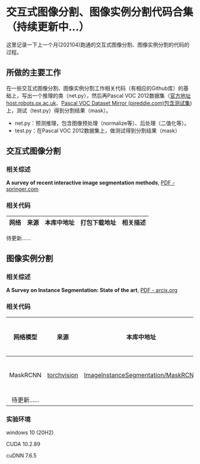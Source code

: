 # 交互式图像分割、图像实例分割代码合集（持续更新中...）

这里记录一下上一个月(202104)跑通的交互式图像分割、图像实例分割的代码的过程。

## 所做的主要工作

在一些交互式图像分割、图像实例分割工作相关代码（有相应的Github库）的基础上，写出一个推理的类（net.py），然后再Pascal VOC 2012数据集（[官方地址 host.robots.ox.ac.uk](http://host.robots.ox.ac.uk/pascal/VOC/voc2012/)、[Pascal VOC Dataset Mirror (pjreddie.com)包含测试集](https://pjreddie.com/projects/pascal-voc-dataset-mirror/))上，测试（test.py）得到分割结果（mask）。

- net.py：预测推理，包含图像预处理（normalize等）、后处理（二值化等）。
- test.py：在Pascal VOC 2012数据集上，做测试得到分割结果（mask）

## 交互式图像分割

### 相关综述

**A survey of recent interactive image segmentation methods**, [PDF - springer.com](https://link.springer.com/content/pdf/10.1007/s41095-020-0177-5.pdf)

### 相关代码

| 网络 | 来源 | 本库中地址 | 打包下载地址 | 相关描述 |
| :-----: | :-----: | :-----: | :-----: | :-----: |


待更新......

## 图像实例分割

### 相关综述

**A Survey on Instance Segmentation: State of the art**, [PDF - arcix.org](https://arxiv.org/pdf/2007.00047)

### 相关代码


| 网络模型 | 来源 | 本库中地址 | 相关描述 |  |
| :---: | :---: | :---: | :---: | :---: |
| MaskRCNN | [torchvision](https://pytorch.org/vision/stable/models.html#mask-r-cnn) | [ImageInstanceSegmentation/MaskRCNN](./ImageInstanceSegmentation/MaskRCNN) | - |[打包下载](https://github.com/BingqiangZhou/IntSeg_InsSeg_CodeCollection/releases/tag/maskrcnn) |
| 待更新......| | | | | 

### 实验环境

windows 10 (20H2)

CUDA 10.2.89

cuDNN 7.6.5

